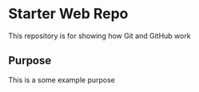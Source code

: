 # Starter Web Repo

This repository is for showing how Git and GitHub work

## Purpose

This is a some example purpose